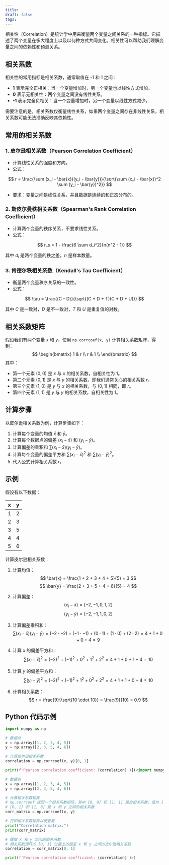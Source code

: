 ```yaml
---
title: 
draft: false
tags:
---
```

相关性（Correlation）是统计学中用来衡量两个变量之间关系的一种指标。它描述了两个变量在多大程度上以及以何种方式共同变化。相关性可以帮助我们理解变量之间的依赖性和预测关系。

## 相关系数

相关性的常用指标是相关系数，通常取值在 -1 和 1 之间：

- **1** 表示完全正相关：当一个变量增加时，另一个变量也以线性方式增加。
- **0** 表示无相关性：两个变量之间没有线性关系。
- **-1** 表示完全负相关：当一个变量增加时，另一个变量以线性方式减少。

需要注意的是，相关系数仅衡量线性关系，如果两个变量之间存在非线性关系，相关系数可能无法准确反映其依赖性。

## 常用的相关系数

### 1. 皮尔逊相关系数（Pearson Correlation Coefficient）

- 计算线性关系的强度和方向。
- 公式：

$$
r = \frac{\sum (x_i - \bar{x})(y_i - \bar{y})}{\sqrt{\sum (x_i - \bar{x})^2 \sum (y_i - \bar{y})^2}}
$$

- 要求：变量之间是线性关系，并且数据是连续的和正态分布的。

### 2. 斯皮尔曼秩相关系数（Spearman's Rank Correlation Coefficient）

- 计算两个变量的秩序关系，不要求线性关系。
- 公式：

$$
r_s = 1 - \frac{6 \sum d_i^2}{n(n^2 - 1)}
$$

其中 $d_i$ 是两个变量的秩之差，$n$ 是样本数量。

### 3. 肯德尔秩相关系数（Kendall's Tau Coefficient）

- 衡量两个变量秩序关系的一致性。
- 公式：

$$
\tau = \frac{(C - D)}{\sqrt{(C + D + T)(C + D + U)}}
$$

其中 $C$ 是一致对，$D$ 是不一致对，$T$ 和 $U$ 是重复值的对数。

## 相关系数矩阵

假设我们有两个变量 $x$ 和 $y$，使用 `np.corrcoef(x, y)` 计算相关系数矩阵，得到： 
$$ \begin{bmatrix} 1 & r \\ r & 1 \\ \end{bmatrix} $$ 其中： 
- 第一个元素 $(0, 0)$ 是 $x$ 与 $x$ 的相关系数，自相关性为 1。 
- 第二个元素 $(0, 1)$ 是 $x$ 与 $y$ 的相关系数，即我们通常关心的相关系数 $r$。 
- 第三个元素 $(1, 0)$ 是 $y$ 与 $x$ 的相关系数，与 $(0, 1)$ 相同，即 $r$。 
- 第四个元素 $(1, 1)$ 是 $y$ 与 $y$ 的相关系数，自相关性为 1。

## 计算步骤

以皮尔逊相关系数为例，计算步骤如下：

1. 计算每个变量的均值 $\bar{x}$ 和 $\bar{y}$。
2. 计算每个数据点的偏差 $(x_i - \bar{x})$ 和 $(y_i - \bar{y})$。
3. 计算偏差的乘积和 $\sum (x_i - \bar{x})(y_i - \bar{y})$。
4. 计算每个变量的偏差平方和 $\sum (x_i - \bar{x})^2$ 和 $\sum (y_i - \bar{y})^2$。
5. 代入公式计算相关系数 $r$。

## 示例

假设有以下数据：

| x  | y  |
|----|----|
| 1  | 2  |
| 2  | 3  |
| 3  | 5  |
| 4  | 4  |
| 5  | 6  |

计算皮尔逊相关系数：

1. 计算均值：
   $$
   \bar{x} = \frac{1 + 2 + 3 + 4 + 5}{5} = 3
   $$
   $$
   \bar{y} = \frac{2 + 3 + 5 + 4 + 6}{5} = 4
   $$

2. 计算偏差：
   $$
   (x_i - \bar{x}) = [-2, -1, 0, 1, 2]
   $$
   $$
   (y_i - \bar{y}) = [-2, -1, 1, 0, 2]
   $$

3. 计算偏差乘积和：
   $$
   \sum (x_i - \bar{x})(y_i - \bar{y}) = (-2 \cdot -2) + (-1 \cdot -1) + (0 \cdot 1) + (1 \cdot 0) + (2 \cdot 2) = 4 + 1 + 0 + 0 + 4 = 9
   $$

4. 计算 $x$ 的偏差平方和：
   $$
   \sum (x_i - \bar{x})^2 = (-2)^2 + (-1)^2 + 0^2 + 1^2 + 2^2 = 4 + 1 + 0 + 1 + 4 = 10
   $$

5. 计算 $y$ 的偏差平方和：
   $$
   \sum (y_i - \bar{y})^2 = (-2)^2 + (-1)^2 + 1^2 + 0^2 + 2^2 = 4 + 1 + 1 + 0 + 4 = 10
   $$

6. 计算相关系数：
   $$
   r = \frac{9}{\sqrt{10 \cdot 10}} = \frac{9}{10} = 0.9
   $$

## Python 代码示例

```python
import numpy as np

# 数据点
x = np.array([1, 2, 3, 4, 5])
y = np.array([2, 3, 5, 4, 6])

# 计算皮尔逊相关系数
correlation = np.corrcoef(x, y)[0, 1]

print(f'Pearson correlation coefficient: {correlation}')](<import numpy as np

# 数据点
x = np.array([1, 2, 3, 4, 5])
y = np.array([2, 3, 5, 4, 6])

# 计算相关系数矩阵
# np.corrcoef 返回一个相关系数矩阵，其中 [0, 0] 和 [1, 1] 是自相关系数，值为 1
# [0, 1] 和 [1, 0] 是 x 和 y 之间的相关系数
corr_matrix = np.corrcoef(x, y)

# 打印相关系数矩阵以便查看
print("Correlation matrix:")
print(corr_matrix)

# 提取 x 和 y 之间的相关系数
# 相关系数矩阵的 [0, 1] 位置上的值是 x 和 y 之间的皮尔逊相关系数
correlation = corr_matrix[0, 1]

print(f'Pearson correlation coefficient: {correlation}')>)
```

